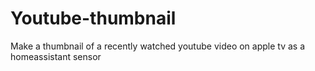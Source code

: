 # Youtube-thumbnail
Make a thumbnail of a recently watched youtube video on apple tv as a homeassistant sensor 
